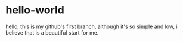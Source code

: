 # hello-world

hello,
this is my github's first branch,
although it's so simple and low,
i believe  that is a beautiful start for me.
